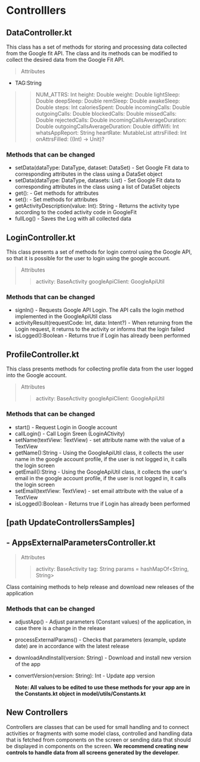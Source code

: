 # Controlllers

## DataController.kt

This class has a set of methods for storing and processing data collected from the Google fit API. The class and its methods can be modified to collect the desired data from the Google Fit API.

> Attributes
- TAG:String
> > NUM_ATTRS: Int
> > height: Double
> > weight: Double
> > lightSleep: Double
> > deepSleep: Double
> > remSleep: Double
> > awakeSleep: Double
> > steps: Int
> > caloriesSpent: Double
> > incomingCalls: Double
> > outgoingCalls: Double
> > blockedCalls: Double
> > missedCalls: Double
> > rejectedCalls: Double
> > incomingCallsAverageDuration: Double
> > outgoingCallsAverageDuration: Double
> > diffWifi: Int
> > whatsAppReport: String
> > heartRate: MutableList<Double>
> > attrsFilled: Int
> > onAttrsFilled: ((Int) -> Unit)?

### Methods that can be changed

- setData(dataType: DataType, dataset: DataSet) - Set Google Fit data to corresponding attributes in the class using a DataSet object 
- setData(dataType: DataType, datasets: List<DataSet>)  -  Set Google Fit data to corresponding attributes in the class using a list of DataSet objects
- get<Attribute>():<Attribute Type> - Get methods for attributes 
- set<Attribute>():<Attribute Type> - Set methods for attributes
- getActivityDescription(value: Int): String - Returns the activity type according to the coded activity code in GoogleFit
- fullLog() - Saves the Log with all collected data

## LoginController.kt

This class presents a set of methods for login control using the Google API, so that it is possible for the user to login using the google account.

> Attributes
>> activity: BaseActivity
>> googleApiClient: GoogleApiUtil
  
### Methods that can be changed

- signIn() - Requests Google API Login. The API calls the login method implemented in the GoogleApiUtil class
- activityResult(requestCode: Int, data: Intent?) - When returning from the Login request, it returns to the activity or informs that the login failed
- isLogged():Boolean - Returns true if Login has already been performed

## ProfileController.kt
  
This class presents methods for collecting profile data from the user logged into the Google account.
  
> Attributes
>> activity: BaseActivity
>> googleApiClient: GoogleApiUtil
  
### Methods that can be changed
  
- start() - Request Login in Google account
- callLogin() - Call Login Sreen (LoginACtivity)
- setName(textView: TextView) - set attribute name with the value of a TextView
- getName():String - Using the GoogleApiUtil class, it collects the user name in the google account profile, if the user is not logged in, it calls the login screen
- getEmail():String - Using the GoogleApiUtil class, it collects the user's email in the google account profile, if the user is not logged in, it calls the login screen 
- setEmail(textView: TextView) - set email attribute with the value of a TextView
- isLogged():Boolean - Returns true if Login has already been performed

## [path UpdateControllersSamples] 

## - AppsExternalParametersController.kt
  
> Attributes
>> activity: BaseActivity
>> tag: String
>> params = hashMapOf<String, String>

Class containing methods to help release and download new releases of the application

### Methods that can be changed   

- adjustApp() - Adjust parameters (Constant values) of the application, in case there is a change in the release
- processExternalParams() - Checks that parameters (example, update date) are in accordance with the latest release
- downloadAndInstall(version: String) - Download and install new version of the app
- convertVersion(version: String): Int - Update app version
  
  <b>Note: All values to be edited to use these methods for your app are in the Constants.kt object in model/utils/Constants.kt</b>

## New Controllers

Controllers are classes that can be used for small handling and to connect activities or fragments with some model class, controlled and handling data that is fetched from components on the screen or sending data that should be displayed in components on the screen. <b>We recommend creating new controls to handle data from all screens generated by the developer</b>.
